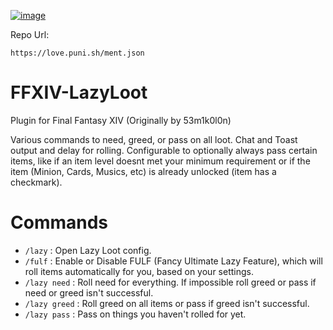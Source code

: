 [![image](https://discordapp.com/api/guilds/1001823907193552978/embed.png?style=banner2)](https://discord.gg/Zzrcc8kmvy)

Repo Url: 

```
https://love.puni.sh/ment.json
```

# FFXIV-LazyLoot 

Plugin for Final Fantasy XIV (Originally by 53m1k0l0n)

Various commands to need, greed, or pass on all loot. Chat and Toast output and delay for rolling. Configurable to optionally always pass certain items, like if an item level doesnt met your minimum requirement or if the item (Minion, Cards, Musics, etc) is already unlocked (item has a checkmark).

# Commands

* `/lazy` : Open Lazy Loot config.
* `/fulf` : Enable or Disable FULF (Fancy Ultimate Lazy Feature), which will roll items automatically for you, based on your settings.
* `/lazy need` : Roll need for everything. If impossible roll greed or pass if need or greed isn't successful.
* `/lazy greed` : Roll greed on all items or pass if greed isn't successful.
* `/lazy pass` : Pass on things you haven't rolled for yet.
